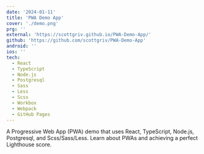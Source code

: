 ```yaml
---
date: '2024-01-11'
title: 'PWA Demo App'
cover: './demo.png'
prg: ''
external: 'https://scottgriv.github.io/PWA-Demo-App/'
github: 'https://github.com/scottgriv/PWA-Demo-App'
android: ''
ios: ''
tech:
  - React
  - TypeScript
  - Node.js
  - Postgresql
  - Sass
  - Less
  - Scss
  - Workbox
  - Webpack
  - GitHub Pages
---
```


A Progressive Web App (PWA) demo that uses React, TypeScript, Node.js, Postgresql, and Scss/Sass/Less. Learn about PWAs and achieving a perfect Lighthouse score.
